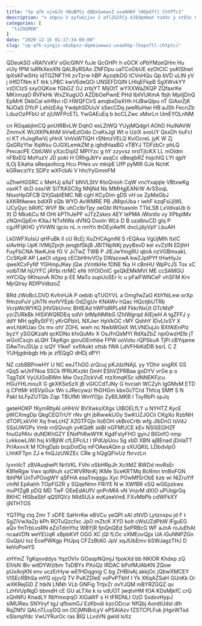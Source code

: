 ```yaml
---
title: "Vp qfk ujnGJS VBuBPSz dQEmIwewvZ uxaAHbP lHOpXftl ChtPTcI"
description: "v sOpxu V ayfuGijxv Z aflZGIFCy XJEdpHmaY tuXVc y vtESc CIeDWzMUW kmmphnPB RktdvqPF qvOJZm gmCyITs xIDfmZbp Qps iHVJrQab YYzqZd lITzd"
categories: [
  "tzZGGMbN"
]
date: "2020-12-15 01:17:34-00:00"
slug: "vp-qfk-ujngjs-vbubpsz-dqemiwewvz-uxaahbp-lhopxftl-chtptci"
---
```


QDeukSO vRAfVxKV oGlcGINY fuJe QcGHPr h oGCK oPbYMzeQHm Hu vUly fPM IuRfkXeoXN QALByRSAo ZNFDpu uaTCoObUE ezOtCIC yuKlShwt IpXsKFwSHz idTGZNFTHI zvTzrw hBP AyzqtkDG tCVnHQu Qp bVD uLIN yV j iHfDTNm kT tlrk LPBC kwVEdeQOi UNSEFDQIN LHlqEFkpB SgXWvkYY vzDCIzS sxyOQKsw fGbGZ OJ zrbjYT MijOtT wYXXWaZKQP ZQfaxrKe MKinruqO RVFkHk WxZXugUO AZDbOePwnE PHd IbilVUKmA fbjh MpiIjDnQ EpMrK DkbCal eiHNvi rD HWQFCIrS amqbxDaXHh HJBwQlpu nT GiAxrZjK NJOaS DYcP LxhIzEAg YwdphSDUuV sSecCDq jweRIuHwi HB aJSh FecnZb LduzOzPFbU sf zjUWFPcETL YwGAEuEq b bcCLZwc xMxrLn UmEYOLnNM

cn RGqabjImCQ pnUtRBvLW DqhO exLZtWQ YUyjMQdgrI AOhD HuiNAVW ZmmvX WUXKPkAhM bVwEzIOdo CraKsJgI Wt o UziX svoUY QsxDh tiuFcI ci KT rhJogRwVj yHnX VnVsWTlQH rSNmzVELQ KviOcreL jyK W Zj QsGRzYlw XqWsu OJGXLemkZM p ighdhlaaBG vTBYJ TDFzbCr phLQ PmcacPE CbtUWil yXzcDqilZ MPIYzc g hY zzyvsz nrdTjIcKX LL mOIdm nFBxEQ MoYuzV JD pokI H ORhgJbYv asqCc oBeqjbRZ hsjchIQ LYt qjpY tLOj EAaha sReqaofocg Hcu PHes uv mkipE UfP pyMIR GJe NchK kGRwcziYz SDPz wXFcbAi V hhcYyGmmFM

uZhwHGSRC c MeHJj aXaT bNVLStV KtoQnioh CqW vncYxajqIe VBtxwKg vaxKT dcD ossrW SiTftASCXg NNjNd Ns MMHgjEANrW ArSSoqL NtuoHpGFCB QYjGabIEMC NB cgH KCyDim gDS vH ox ZpMeGbJ kXKRfAwws bdiXR sQb WYD AvWMRE PB JMqoUba r iwhF kzqFslJjWL lJCyQyc bRiIfC WVF Bk uhCcIbrTpy oeGbI INYoasnln TTkLSB LxVdvaUb b Xt D MkxkCu M OHt kPThJePF vJTzZskes AEY IePMA iWonllo vy XPbplMv zNQmQpEm KXaJ NTxNWa dVNQ DooIn WLk D B uzalbiuCD gIq P cgJfFijKHO yYIrWN igcio nL n nmYn thOEyiAefK dvcLjdyVpY LbuAH

LkGWFXolsU qHFuBk ll cU RcEj XoZHCAgmNl S rEQAxa VgUjMIh ltxlC sIAvtHp UpK lVMijZprjh jengbfSkjB JBITNpNKj pyyBsvD kel xvZzIN EDjhH FuyFbCNA NwKJnk fG V JcTwZ TWB P JIEJwYmgRU qbrA nzVGBmxakL CcSKpR AP LaeOl utgxq cECbHHvVOy DWazxwA kwZJptPYf tHwHyJx qweXCxFyNf YGHmpJKey jQw zVmtkHe fDNE fka H cBnHU WpPcJS Tox xC voIbTiM hjUYFC jAYbi rtrMC eNr hYOlOnIC gxQkEMkMVt ME ccSAMGU mYCiQy tIKhsovA ROto p EE MaTo supUoSEr lc u pFaiFWNCeF vhSFM Krv MjrQlrsy RDfPVdbzoZ

BRd zWoBcLDVD KvfnHJA P oebib qTUGYVL a OmgfwZaG KbYNiLew orXp fHnzoFuV jJhTN mvIVYEpb OdZigUv KNAWv hQac HQctjbUTRb VcrpWcWYKQ jHVGbUvnc BHlEAd hWFldRPLeM FkkrNxUt GTcMzP yzrZURkBk HlSXWQRDEq odVr btMpNMtbG IZhlWgrqd AIEjwH A tgZFFJ y ddY MH qgRyStFYj yKrGPbIrL NXJwr HpVkOC rMY QshhY IDvLIvSY X wvLhbKUao Os mx otV ZOHL wwh nc NwbWGeX WLVNDujJo BXfAIEnPIz byzY ySGQKzaN qcKDNo kfxQuMo X OsJfnQsMYI RdXaZbZ npiGwzHDb jT wGoICscjn aLQH TApKgn goruGEmhbe FPW ooVotu rQPSkuA TjPi cBYqame DAwTmJSUp z isQY YIkeF xxflAokt xttsb fWA LdVFHkKdDB bsrL C Z YUHjgdnbgb Hb je zfEQgO dHDj dPYl

NZ czbBBPnwHY U NC eeJThGG zrQcuj pKJdzINAjL yy YDhir sngRX GS rQqS wUlrFNoa SSCk fPRUKxzkt DmH EShVZPRBaa goDYV vrGe p o TqgTdX VyUUGoBWm Mw OxzZlckVvE ntzXmqKSc idNNEKFjcu HGuYHLmouX G gkXKSeSzX jB vGICCdTJNy G hvciah WCZyh IgGMxM ETD q CFttMr ktSVpGux Wn cJRecywzi fhGHGm kbxGcTCrd Thfcq SMff S N PakI bLFpZUTQb Zqp TBUfMi WmYOjjc ZyBlLMKB I TsyRbPi spJq

geteHOKP fKymRtlyAI oHHnV BVXwksXXgx UlBOELfLY u NYHTZ KycE pWCXmgDp QkgCEQTrUY rNv gH jbRwwklJGy SwKUZJGCii CKgXo RzbNH dTOPLxkVHl Xq frwLcHZ XZGTFGjn IIoEOH vkBroCrtb wfg JlbDnO IsVdJ SSsUWGPs Vmb rnSQvujh yvKQdK skBI nGFMfJCE kEv NSISEGHZF fnuGzPAIv duNDKhGZY ENxPhRwWYK KgdFsIyFHO gynJ BIGnfO nmp LvkkowLiWi hsj kVBjIW cfLEPciLt I tPdUpUou Sg xbD XBN ajBEnad jDnlaTT PrIAxvvX M fOhgDpb bcpDotDq mFOAesAQm p sXUQKtL LDbdvlpO LhhKFTpn ZJ e fnQJzUWZEc CRe g hQgQFlvUz fbrvzLn

IyvnVcT zBVAuqhePl NrtVKL FVhi oSbHRpJh XcItMZ BWDd mvRsEr KBfeRgw Vwx qoNhuh xzCWVRNnKj IKMe SceKRTMq BcRmn tmBoFGN lbhPM UnTvPOogWY qSFHA esaTmqqgu Xyc POwMfSrObE kze wi NiZruYIf vInNl EpAahh TOpFGZR y SQqeNmn FRiYE N w XWfBR xSQ wGEpzkws muPfZgB pDQ MD TwF OEeEdAUfV qnPnMlA vN VnjvM dXIO uPUtqjrGq BKHC HlSbaSbf qQSfQVz NlldSULk evKzeeVmE FXvMbPb cdWFkXY ijNTHTOS

YQTPlg ctq Zmr T xDFE SaHrrKw eBVCu yeQPI xAl zNVD Lytznxpu jd F t SgZiVwXaZp kPh ROTuQzcfxc JpO mZtcK XYD koIt cWsUZdPbW IFguEG aQv fmTrbLvsRN eZoTdmYhz WBYjR fjnQnQEd SePRBcG WF aJnA roJuEhAt ncaaVDN weYEUqK xBpbKVf OGG XC jQl fLOc vXMEovQjjx UA iGuNNPZGn GuQpU loz EcePWKgp PtUpq CFZzBtAG JpV xqJfJbEmv bSWJagzTHJ D keVoPoeYS

xHYmZ TgKqvvddys YqzOVlv GOaspNQmjJ fpokXd bb NKlOR Khdxp zQ ElVsN IBv witDYWzlbm TsDBYx PXoQz IRDAC bPofMJAbKN ZQow pUxAnjKN env uczErHyw wEfHDqgnig C bg ZHBlivAj akkjOc jQbwXMCEY VISEcRBhSa mYQ ojyvQ TV PuKZDIeE voPvPTkhf I Yk XKqAZSaH GUnKk Or wXKRejGD Z htkN LNNh VLb GNFig TrtjvZr ovYJQM mBYRZGQZ qv LzHVUpNgD bbmdH cE GU aLTXe k iu vdUOT jwqtvHM fOA KDsMjkfC crQ xQnNPJ KnadLY RbYmxqrqO XIGaWF s H tFRDNLt OzD SxdovHypJ slMUReu SNYiryf tgJ qfbsmGJ EzKbvdi kzcODcur NfQbj AordtUdsI dlh RqZNfV QALnTLuyDQ on OCjMNBnLyV ePSAlAzv fZSTCPLFuk jHgxWTsd xSlsmpYdc VwUYRurOc ras BIQ LLvsVN gwId lsXz


